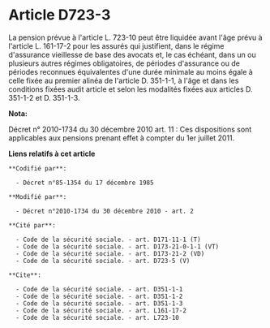 # Article D723-3

La pension prévue à l'article L. 723-10 peut être liquidée avant l'âge prévu à l'article L. 161-17-2 pour les assurés qui
justifient, dans le régime d'assurance vieillesse de base des avocats et, le cas échéant, dans un ou plusieurs autres régimes
obligatoires, de périodes d'assurance ou de périodes reconnues équivalentes d'une durée minimale au moins égale à celle fixée
au premier alinéa de l'article D. 351-1-1, à l'âge et dans les conditions fixées audit article et selon les modalités fixées
aux articles D. 351-1-2 et D. 351-1-3.

**Nota:**

Décret n° 2010-1734 du 30 décembre 2010 art. 11 : Ces dispositions sont applicables aux pensions prenant effet à compter du
1er juillet 2011.

**Liens relatifs à cet article**

	**Codifié par**:

	  - Décret n°85-1354 du 17 décembre 1985

	**Modifié par**:

	  - Décret n°2010-1734 du 30 décembre 2010 - art. 2

	**Cité par**:

	  - Code de la sécurité sociale. - art. D171-11-1 (T)
	  - Code de la sécurité sociale. - art. D173-21-0-1-1 (VT)
	  - Code de la sécurité sociale. - art. D173-21-2 (VD)
	  - Code de la sécurité sociale. - art. D723-5 (V)

	**Cite**:

	  - Code de la sécurité sociale. - art. D351-1-1
	  - Code de la sécurité sociale. - art. D351-1-2
	  - Code de la sécurité sociale. - art. D351-1-3
	  - Code de la sécurité sociale. - art. L161-17-2
	  - Code de la sécurité sociale. - art. L723-10
